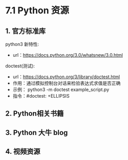 # 7.1 Python 资源

## 1. 官方标准库
python3 新特性:
  - url：<https://docs.python.org/3.0/whatsnew/3.0.html>  


doctest(测试):         
  - url：<https://docs.python.org/3/library/doctest.html>
  - 作用：通过模拟控制台对话来检验表达式求值是否正确
  - 示例： python3 -m doctest example_script.py
  - 指令：#doctest: +ELLIPSIS 

## 2. Python相关书籍


## 3. Python 大牛 blog


## 4. 视频资源
